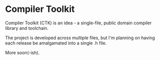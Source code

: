 Compiler Toolkit
================
Compiler Toolkit (CTK) is an idea - a single-file, public domain compiler library and toolchain.

The project is developed across multiple files, but I'm planning on having each release be amalgamated into
a single .h file.

More soon(-ish).